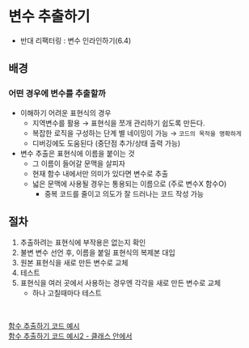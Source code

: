 # 변수 추출하기

- 반대 리팩터링 : 변수 인라인하기(6.4)

## 배경

### 어떤 경우에 변수를 추출할까

- 이해하기 어려운 표현식의 경우
  - 지역변수를 활용 → 표현식을 쪼개 관리하기 쉽도록 만든다.
  - 복잡한 로직을 구성하는 단계 별 네이밍이 가능 → `코드의 목적을 명확하게`
  - 디버깅에도 도움된다 (중단점 추가/상태 출력 가능)
- 변수 추출은 표현식에 이름을 붙이는 것
  - 그 이름이 들어갈 문맥을 살피자
  - 현재 함수 내에서만 의미가 있다면 변수로 추출
  - 넓은 문맥에 사용될 경우는 통용되는 이름으로 (주로 변수X 함수O)
    - 중복 코드를 줄이고 의도가 잘 드러나는 코드 작성 가능

## 절차

1. 추출하려는 표현식에 부작용은 없는지 확인
2. 불변 변수 선언 후, 이름을 붙일 표현식의 복제본 대입
3. 원본 표현식을 새로 만든 변수로 교체
4. 테스트
5. 표현식을 여러 곳에서 사용하는 경우엔 각각을 새로 만든 변수로 교체
   - 하나 고칠때마다 테스트

<br>

[함수 추출하기 코드 예시](../6-3/example.js)<br>
[함수 추출하기 코드 예시2 - 클래스 안에서](../6-3/example02.js)<br>
